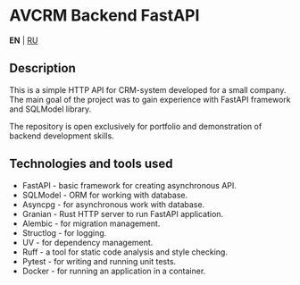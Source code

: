 # AVCRM Backend FastAPI

**EN** | [RU](README_RU.md)

## Description

This is a simple HTTP API for CRM-system developed for a small company.
The main goal of the project was to gain experience with FastAPI framework and SQLModel library.

The repository is open exclusively for portfolio and demonstration of backend development skills.

## Technologies and tools used

- FastAPI - basic framework for creating asynchronous API.
- SQLModel - ORM for working with database.
- Asyncpg - for asynchronous work with database.
- Granian - Rust HTTP server to run FastAPI application.
- Alembic - for migration management.
- Structlog - for logging.
- UV - for dependency management.
- Ruff - a tool for static code analysis and style checking.
- Pytest - for writing and running unit tests.
- Docker - for running an application in a container.
